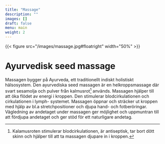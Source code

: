 ```yaml
---
title: "Massage"
description: ""
images: []
draft: false
menu: main
weight: 2
---
```


{{< figure src="/images/massage.jpg#floatright" width="50%" >}}
# Ayurvedisk seed massage
Massagen bygger på Ayurveda, ett traditionellt indiskt holistiskt hälsosystem.
Den ayurvediska seed massagen är en helkroppsmassage där svart sesamolja och pulver från kalmusrot[^1] används.
Massagen hjälper till att öka flödet av energi i kroppen.
Den stimulerar blodcirkulationen och cirkulationen i lymph- systemet.
Massagen öppnar och sträcker ut kroppen med hjälp av bl.a stretchpositioner och djupa hand- och fotberöringar.
Vägledning av andetaget under massagen ger möjlighet och uppmuntran till att fördjupa andetaget och ger stöd för ett naturligare andetag.

[^1]: Kalamusroten stimulerar blodcirkulationen, är antiseptisk, tar bort dött skinn och hjälper till att ta massagen djupare in i kroppen.

